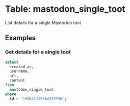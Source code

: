 # Table: mastodon_single_toot

List details for a single Mastodon toot

## Examples

### Get details for a single toot

```sql
select
  created_at,
  username,
  url,
  content
from
  mastodon_single_toot
where
  id = '109441210184763990';
```

